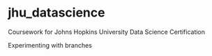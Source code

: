 # jhu_datascience
Coursework for Johns Hopkins University Data Science Certification

Experimenting with branches
